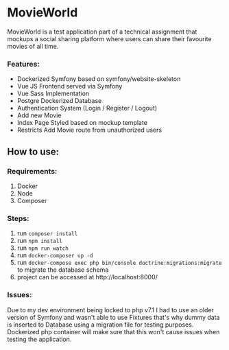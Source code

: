 # MovieWorld
MovieWorld is a test application part of a technical assignment that mockups a social sharing platform where users can share their favourite movies of all time.

### Features:
- Dockerized Symfony based on symfony/website-skeleton
- Vue JS Frontend served via Symfony
- Vue Sass Implementation
- Postgre Dockerized Database
- Authentication System (Login / Register / Logout)
- Add new Movie
- Index Page Styled based on mockup template
- Restricts Add Movie route from unauthorized users

## How to use:
### Requirements:
1) Docker
2) Node
3) Composer

### Steps:
1) run `composer install`
2) run `npm install`
3) run `npm run watch`
4) run `docker-composer up -d`
5) run `docker-compose exec php bin/console doctrine:migrations:migrate` to migrate the database schema
6) project can be accessed at http://localhost:8000/


### Issues:
Due to my dev environment being locked to php v7.1 I had to use an older version of Symfony and wasn't able to use Fixtures that's why dummy data is inserted to Database using a migration file for testing purposes.
Dockerized php container will make sure that this won't cause issues when testing the application.